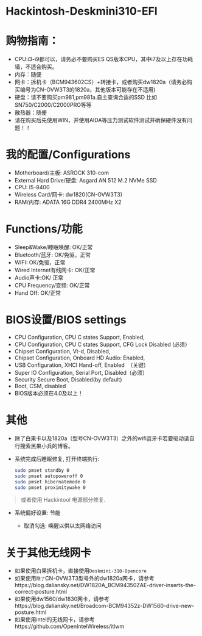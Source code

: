 # Hackintosh-Deskmini310-EFI

# 购物指南：

- CPU:i3-i9都可以，请务必不要购买ES QS版本CPU，其中i7及以上存在功耗墙，不适合购买。
- 内存：随便
- 网卡：拆机卡（BCM943602CS）+转接卡，或者购买dw1820a（请务必购买编号为CN-OVW3T3的1820a，其他版本可能存在不适用)
- 硬盘：请不要购买pm981,pm981a.自主查询合适的SSD 比如SN750/C2000/C2000PRO等等
- 散热器：随便
- 请在购买后先使用WIN，并使用AIDA等压力测试软件测试并确保硬件没有问题！！




# 我的配置/Configurations

- Motherboard/主板: ASROCK 310-com
- External Hard Drive/硬盘: Asgard AN 512 M.2 NVMe SSD
- CPU: I5-8400  
- Wireless Card/网卡: dw1820(CN-OVW3T3)
- RAM/内存: ADATA 16G DDR4 2400MHz X2


# Functions/功能
- Sleep&Wake/睡眠唤醒: OK/正常
- Bluetooth/蓝牙: OK/免驱，正常
- WIFI: OK/免驱，正常
- Wired Internet有线网卡: OK/正常
- Audio声卡:OK/ 正常
- CPU Frequency/变频: OK/正常
- Hand Off: OK/正常







# BIOS设置/BIOS settings


  - CPU Configuration, CPU C states Support, Enabled,
  - CPU Configuration, CPU C states Support, CFG Lock Disabled (必须）
  - Chipset Configuration, Vt-d, Disabled,
  - Chipset Configuration, Onboard HD Audio: Enabled,
  - USB Configuration, XHCI Hand-off, Enabled  （关键）
  - Super IO Configuration, Serial Port, Disabled（必须）
  - Security Secure Boot, Disabled(by default)
  - Boot, CSM, disabled
  - BIOS版本必须在4.0及以上！


# 其他

- 除了白果卡以及1820a（型号CN-OVW3T3）之外的wifi蓝牙卡若要驱动请自行搜索黑果小兵的博客。

- 系统完成后睡眠修复, 打开终端执行:

  ```bash
  sudo pmset standby 0
  sudo pmset autopoweroff 0
  sudo pmset hibernatemode 0
  sudo pmset proximitywake 0
  ```
> 或者使用 Hackintool 电源部分修复.

- 系统偏好设置: 节能

   - 取消勾选: 唤醒以供以太网络访问


# 关于其他无线网卡
- 如果使用白果拆机卡，直接使用`Deskmini-310-Opencore`
- 如果使用`除了`CN-OVW3T3型号外的dw1820a网卡，请参考https://blog.daliansky.net/DW1820A_BCM94350ZAE-driver-inserts-the-correct-posture.html
- 如果使用dw1560/dw1830网卡，请参考https://blog.daliansky.net/Broadcom-BCM94352z-DW1560-drive-new-posture.html
- 如果使用intel的无线网卡，请参考https://github.com/OpenIntelWireless/itlwm